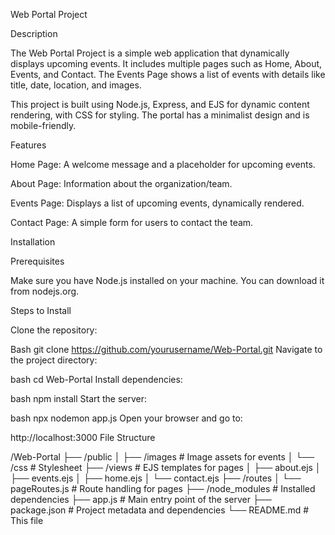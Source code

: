 Web Portal Project

Description

The Web Portal Project is a simple web application that dynamically displays upcoming events. It includes multiple pages such as Home, About, Events, and Contact. The Events Page shows a list of events with details like title, date, location, and images.

This project is built using Node.js, Express, and EJS for dynamic content rendering, with CSS for styling. The portal has a minimalist design and is mobile-friendly.

Features

Home Page: A welcome message and a placeholder for upcoming events.

About Page: Information about the organization/team.

Events Page: Displays a list of upcoming events, dynamically rendered.

Contact Page: A simple form for users to contact the team.

Installation

Prerequisites

Make sure you have Node.js installed on your machine. You can download it from nodejs.org.

Steps to Install

Clone the repository:

Bash
git clone https://github.com/yourusername/Web-Portal.git
Navigate to the project directory:

bash
cd Web-Portal
Install dependencies:

bash
npm install
Start the server:

bash
npx nodemon app.js
Open your browser and go to:

http://localhost:3000
File Structure

/Web-Portal
├── /public
│   ├── /images       # Image assets for events
│   └── /css          # Stylesheet
├── /views            # EJS templates for pages
│   ├── about.ejs
│   ├── events.ejs
│   ├── home.ejs
│   └── contact.ejs
├── /routes
│   └── pageRoutes.js # Route handling for pages
├── /node_modules     # Installed dependencies
├── app.js            # Main entry point of the server
├── package.json      # Project metadata and dependencies
└── README.md         # This file

